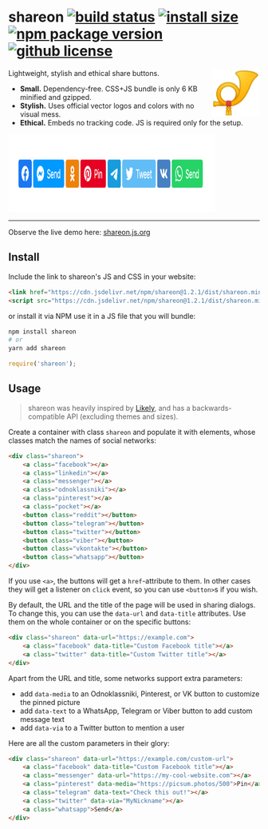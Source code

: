 # shareon [![build status](https://badgen.net/travis/NickKaramoff/shareon/master)](https://travis-ci.com/NickKaramoff/shareon) [![install size](https://badgen.net/bundlephobia/minzip/shareon)](https://bundlephobia.com/result?p=shareon) [![npm package version](https://badgen.net/npm/v/shareon)](https://npm.im/shareon) [![github license](https://badgen.net/github/license/NickKaramoff/shareon)](https://github.com/NickKaramoff/shareon/blob/master/LICENSE)

<img src="https://raw.githubusercontent.com/googlefonts/noto-emoji/master/png/128/emoji_u1f4ef.png" align="right" alt="Postal Horn emoji" width="96" height="96">

Lightweight, stylish and ethical share buttons.

- **Small.** Dependency-free. CSS+JS bundle is only 6 KB minified and gzipped.
- **Stylish.** Uses official vector logos and colors with no visual mess.
- **Ethical.** Embeds no tracking code. JS is required only for the setup.

<img src="https://raw.githubusercontent.com/NickKaramoff/shareon/master/docs/screen01@2x.png" height="156" width="416" alt="shareon example">

----
Observe the live demo here: [shareon.js.org](https://shareon.js.org)

## Install

Include the link to shareon's JS and CSS in your website:

```html
<link href="https://cdn.jsdelivr.net/npm/shareon@1.2.1/dist/shareon.min.css" rel="stylesheet">
<script src="https://cdn.jsdelivr.net/npm/shareon@1.2.1/dist/shareon.min.js" type="text/javascript"></script>
```

or install it via NPM use it in a JS file that you will bundle:

```sh
npm install shareon
# or
yarn add shareon
```

```js
require('shareon');
```

## Usage

> shareon was heavily inspired by [Likely](https://ilyabirman.net/projects/likely/),
  and has a backwards-compatible API (excluding themes and sizes).

Create a container with class `shareon` and populate it with elements, whose
classes match the names of social networks:

```html
<div class="shareon">
    <a class="facebook"></a>
    <a class="linkedin"></a>
    <a class="messenger"></a>
    <a class="odnoklassniki"></a>
    <a class="pinterest"></a>
    <a class="pocket"></a>
    <button class="reddit"></button>
    <button class="telegram"></button>
    <button class="twitter"></button>
    <button class="viber"></button>
    <button class="vkontakte"></button>
    <button class="whatsapp"></button>
</div>
```

If you use `<a>`, the buttons will get a `href`-attribute to them. In other cases
they will get a listener on `click` event, so you can use `<button>`s if you wish.

By default, the URL and the title of the page will be used in sharing dialogs.
To change this, you can use the `data-url` and `data-title` attributes. Use them
on the whole container or on the specific buttons:

```html
<div class="shareon" data-url="https://example.com">
    <a class="facebook" data-title="Custom Facebook title"></a>
    <a class="twitter" data-title="Custom Twitter title"></a>
</div>
```

Apart from the URL and title, some networks support extra parameters:

- add `data-media` to an Odnoklassniki, Pinterest, or VK button to customize the pinned picture
- add `data-text` to a WhatsApp, Telegram or Viber button to add custom message text
- add `data-via` to a Twitter button to mention a user

Here are all the custom parameters in their glory:

```html
<div class="shareon" data-url="https://example.com/custom-url">
    <a class="facebook" data-title="Custom Facebook title"></a>
    <a class="messenger" data-url="https://my-cool-website.com"></a>
    <a class="pinterest" data-media="https://picsum.photos/500">Pin</a>
    <a class="telegram" data-text="Check this out!"></a>
    <a class="twitter" data-via="MyNickname"></a>
    <a class="whatsapp">Send</a>
</div>
```
